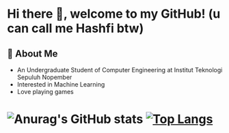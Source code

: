 # Hi there 👋, welcome to my GitHub! (u can call me Hashfi btw)
## 🚀 About Me
- An Undergraduate Student of Computer Engineering at Institut Teknologi Sepuluh Nopember
- Interested in Machine Learning
- Love playing games
# ![Anurag's GitHub stats](https://github-readme-stats.vercel.app/api?username=brostudio000&show_icons=true&theme=react&layout=compact) [![Top Langs](https://github-readme-stats.vercel.app/api/top-langs/?username=brostudio000&theme=react&layout=compact&card_width=300)](https://github.com/anuraghazra/github-readme-stats)
